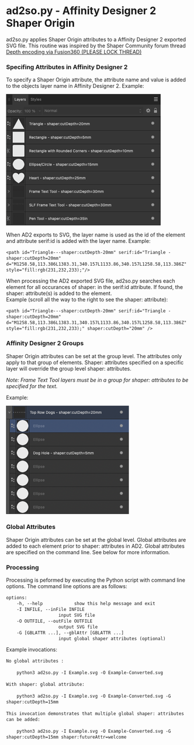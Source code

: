 # ad2so.py - Affinity Designer 2 Shaper Origin

ad2so.py applies Shaper Origin attributes to a Affinity Designer 2 exported SVG file. This routine was inspired by the Shaper Community forum thread [Depth encoding via Fusion360 (PLEASE LOCK THREAD)](https://community.shapertools.com/t/depth-encoding-via-fusion360-please-lock-thread/10075)

### Specifing Attributes in Affinity Designer 2

To specify a Shaper Origin attribute, the attribute name and value is added to the objects layer name in Affinity Designer 2. Example:

![AD2 Layers](img/layers.png)

When AD2 exports to SVG, the layer name is used as the id of the element and attribute serif:id is added with the layer name. Example:

    <path id="Triangle---shaper:cutDepth-20mm" serif:id="Triangle - shaper:cutDepth=20mm" d="M1258.58,113.386L1383.31,340.157L1133.86,340.157L1258.58,113.386Z" style="fill:rgb(231,232,233);"/>


When processing the AD2 exported SVG file, ad2so.py searches each element for all occurances of shaper: in the serif:id attribute. If found, the shaper: attribute(s) is added to the element.<br>
Example (scroll all the way to the right to see the shaper: attribute):

    <path id="Triangle---shaper:cutDepth-20mm" serif:id="Triangle - shaper:cutDepth=20mm" d="M1258.58,113.386L1383.31,340.157L1133.86,340.157L1258.58,113.386Z" style="fill:rgb(231,232,233);" shaper:cutDepth="20mm" />

### Affinity Designer 2 Groups

Shaper Origin attributes can be set at the group level. The attributes only apply to that group of elements. Shaper: attributes specified on a specific layer will override the group level shaper: attributes.

*Note: Frame Text Tool layers must be in a group for shaper: attributes to be specified for the text.*

Example: 

![AD2 Groups](img/groups.png)

### Global Attributes

Shaper Origin attributes can be set at the global level. Global attributes are added to each element prior to shaper: attributes in AD2. Global attributes are specified on the command line. See below for more information. 

### Processing

Processing is peformed by executing the Python script with command line options. The command line options are as follows:  

    options:
        -h, --help            show this help message and exit
        -I INFILE, --inFile INFILE
                        input SVG file
        -O OUTFILE, --outFile OUTFILE
                        output SVG file
        -G [GBLATTR ...], --gblAttr [GBLATTR ...]
                        input global shaper attributes (optional)


Example invocations: 

    No global attributes :

        python3 ad2so.py -I Example.svg -O Example-Converted.svg      

    With shaper: global attribute:

        python3 ad2so.py -I Example.svg -O Example-Converted.svg -G shaper:cutDepth=15mm

    This invocation demonstrates that multiple global shaper: attributes can be added:
    
        python3 ad2so.py -I Example.svg -O Example-Converted.svg -G shaper:cutDepth=15mm shaper:futureAttr=welcome